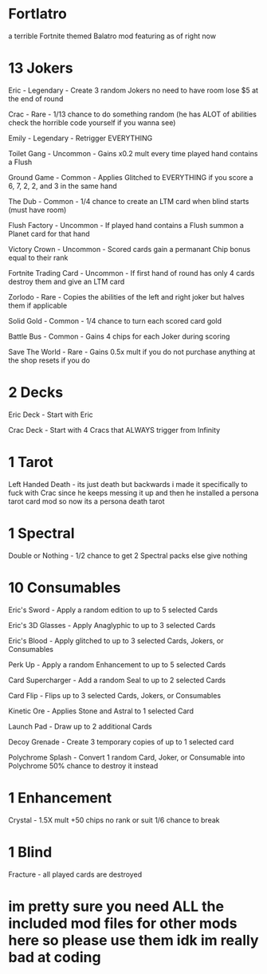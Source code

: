 # Fortlatro
a terrible Fortnite themed Balatro mod
featuring as of right now 
# 13 Jokers
Eric - Legendary - Create 3 random Jokers no need to have room lose $5 at the end of round

Crac - Rare - 1/13 chance to do something random (he has ALOT of abilities check the horrible code yourself if you wanna see)

Emily - Legendary - Retrigger EVERYTHING

Toilet Gang - Uncommon - Gains x0.2 mult every time played hand contains a Flush

Ground Game - Common - Applies Glitched to EVERYTHING if you score a 6, 7, 2, 2, and 3 in the same hand

The Dub - Common - 1/4 chance to create an LTM card when blind starts (must have room)

Flush Factory - Uncommon - If played hand contains a Flush summon a Planet card for that hand

Victory Crown - Uncommon - Scored cards gain a permanant Chip bonus equal to their rank

Fortnite Trading Card - Uncommon - If first hand of round has only 4 cards destroy them and give an LTM card

Zorlodo - Rare - Copies the abilities of the left and right joker but halves them if applicable

Solid Gold - Common - 1/4 chance to turn each scored card gold

Battle Bus - Common - Gains 4 chips for each Joker during scoring

Save The World - Rare - Gains 0.5x mult if you do not purchase anything at the shop resets if you do

# 2 Decks
Eric Deck - Start with Eric

Crac Deck - Start with 4 Cracs that ALWAYS trigger from Infinity

# 1 Tarot
Left Handed Death - its just death but backwards i made it specifically to fuck with Crac since he keeps messing it up and then he installed a persona tarot card mod so now its a persona death tarot
# 1 Spectral
Double or Nothing - 1/2 chance to get 2 Spectral packs else give nothing
# 10 Consumables
Eric's Sword - Apply a random edition to up to 5 selected Cards

Eric's 3D Glasses - Apply Anaglyphic to up to 3 selected Cards

Eric's Blood - Apply glitched to up to 3 selected Cards, Jokers, or Consumables

Perk Up - Apply a random Enhancement to up to 5 selected Cards

Card Supercharger - Add a random Seal to up to 2 selected Cards

Card Flip - Flips up to 3 selected Cards, Jokers, or Consumables

Kinetic Ore - Applies Stone and Astral to 1 selected Card

Launch Pad - Draw up to 2 additional Cards

Decoy Grenade - Create 3 temporary copies of up to 1 selected card

Polychrome Splash - Convert 1 random Card, Joker, or Consumable into Polychrome 50% chance to destroy it instead
# 1 Enhancement
Crystal - 1.5X mult +50 chips no rank or suit 1/6 chance to break

# 1 Blind
Fracture - all played cards are destroyed

# im pretty sure you need ALL the included mod files for other mods here so please use them idk im really bad at coding

